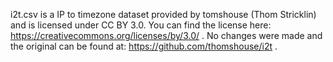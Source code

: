 i2t.csv is a IP to timezone dataset provided by tomshouse (Thom Stricklin) and is licensed under CC BY 3.0. You can find the license here: https://creativecommons.org/licenses/by/3.0/ .
No changes were made and the original can be found at: https://github.com/thomshouse/i2t .